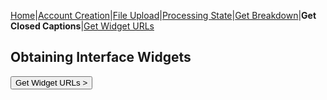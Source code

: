 [Home](https://jaegermeiste.github.io/MSCognitiveServicesHowToGuide/)|[Account Creation](https://jaegermeiste.github.io/MSCognitiveServicesHowToGuide/AccountCreation)|[File Upload](https://jaegermeiste.github.io/MSCognitiveServicesHowToGuide/FileUpload)|[Processing State](https://jaegermeiste.github.io/MSCognitiveServicesHowToGuide/ProcessingState)|[Get Breakdown](https://jaegermeiste.github.io/MSCognitiveServicesHowToGuide/GetBreakdown)|**Get Closed Captions**|[Get Widget URLs](https://jaegermeiste.github.io/MSCognitiveServicesHowToGuide/GetWidgets)

## Obtaining Interface Widgets

<form action="https://jaegermeiste.github.io/MSCognitiveServicesHowToGuide/GetWidgets">
    <input type="submit" value="Get Widget URLs >" />
</form>
